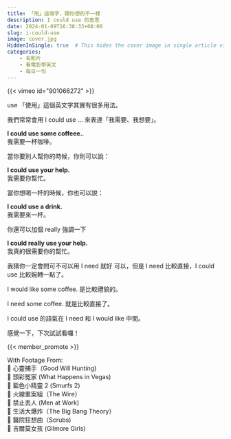 ```yaml
---
title: 「用」這個字，跟你想的不一樣
description: I could use 的意思
date: 2024-01-09T16:38:33+08:00
slug: i-could-use
image: cover.jpg
HiddenInSingle: true  # This hides the cover image in single article view
categories:
    - 有影片
    - 看電影學英文
    - 每日一句
---
```


{{< vimeo id="901066272" >}}

use 「使用」這個英文字其實有很多用法。

我們常常會用 I could use ... 來表達「我需要、我想要」。


**I could use some coffeee.**.   
我需要一杯咖啡。

當你要別人幫你的時候，你則可以說：

**I could use your help.**   
我需要你幫忙。


當你想喝一杯的時候，你也可以說：

**I could use a drink.**  
我需要來一杯。

你還可以加個 really 強調一下

**I could really use your help.**   
我真的很需要你的幫忙。

我猜你一定會問可不可以用 I need 就好
可以，但是 I need 比較直接，I could use 比較婉轉一點了。


I would like some coffee. 是比較禮貌的。

I need some coffee. 就是比較直接了。

I could use 的語氣在 I need 和 I would like 中間。

感覺一下，下次試試看囉！

{{< member_promote >}}

With Footage From:  
🎥 心靈捕手（Good Will Hunting)  
🎥 頭彩冤家 (What Happens in Vegas)  
🎥 藍色小精靈 2 (Smurfs 2)  
🎥 火線重案組（The Wire）   
🎥 禁止丟人 (Men at Work)    
🎥 生活大爆炸（The Big Bang Theory）  
🎥 醫院狂想曲（Scrubs)  
🎥 吉爾莫女孩 (Gilmore Girls)  





